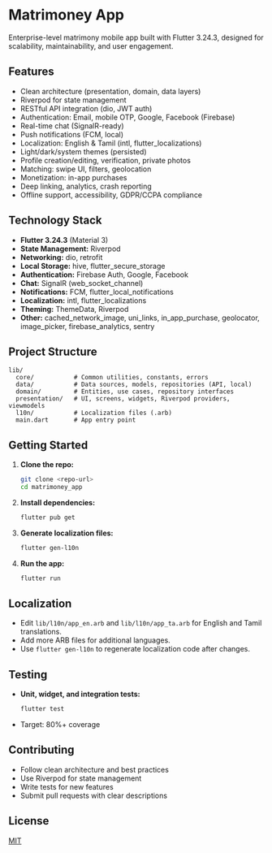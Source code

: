 # Matrimoney App

Enterprise-level matrimony mobile app built with Flutter 3.24.3, designed for scalability, maintainability, and user engagement.

## Features
- Clean architecture (presentation, domain, data layers)
- Riverpod for state management
- RESTful API integration (dio, JWT auth)
- Authentication: Email, mobile OTP, Google, Facebook (Firebase)
- Real-time chat (SignalR-ready)
- Push notifications (FCM, local)
- Localization: English & Tamil (intl, flutter_localizations)
- Light/dark/system themes (persisted)
- Profile creation/editing, verification, private photos
- Matching: swipe UI, filters, geolocation
- Monetization: in-app purchases
- Deep linking, analytics, crash reporting
- Offline support, accessibility, GDPR/CCPA compliance

## Technology Stack
- **Flutter 3.24.3** (Material 3)
- **State Management:** Riverpod
- **Networking:** dio, retrofit
- **Local Storage:** hive, flutter_secure_storage
- **Authentication:** Firebase Auth, Google, Facebook
- **Chat:** SignalR (web_socket_channel)
- **Notifications:** FCM, flutter_local_notifications
- **Localization:** intl, flutter_localizations
- **Theming:** ThemeData, Riverpod
- **Other:** cached_network_image, uni_links, in_app_purchase, geolocator, image_picker, firebase_analytics, sentry

## Project Structure
```
lib/
  core/           # Common utilities, constants, errors
  data/           # Data sources, models, repositories (API, local)
  domain/         # Entities, use cases, repository interfaces
  presentation/   # UI, screens, widgets, Riverpod providers, viewmodels
  l10n/           # Localization files (.arb)
  main.dart       # App entry point
```

## Getting Started
1. **Clone the repo:**
   ```sh
   git clone <repo-url>
   cd matrimoney_app
   ```
2. **Install dependencies:**
   ```sh
   flutter pub get
   ```
3. **Generate localization files:**
   ```sh
   flutter gen-l10n
   ```
4. **Run the app:**
   ```sh
   flutter run
   ```

## Localization
- Edit `lib/l10n/app_en.arb` and `lib/l10n/app_ta.arb` for English and Tamil translations.
- Add more ARB files for additional languages.
- Use `flutter gen-l10n` to regenerate localization code after changes.

## Testing
- **Unit, widget, and integration tests:**
  ```sh
  flutter test
  ```
- Target: 80%+ coverage

## Contributing
- Follow clean architecture and best practices
- Use Riverpod for state management
- Write tests for new features
- Submit pull requests with clear descriptions

## License
[MIT](LICENSE)
